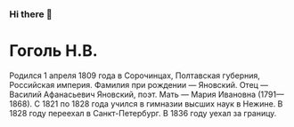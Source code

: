 ### Hi there 👋
# Гоголь Н.В.   
Родился 1 апреля 1809 года в Сорочинцах, Полтавская губерния, Российская империя. Фамилия при рождении — Яновский. Отец — Василий Афанасьевич Яновский, поэт. Мать — Мария Ивановна (1791—1868). С 1821 по 1828 года учился в гимназии высших наук в Нежине. В 1828 году переехал в Санкт-Петербург. В 1836 году уехал за границу.
<!--
**barashka1331/barashka1331** is a ✨ _special_ ✨ repository because its `README.md` (this file) appears on your GitHub profile.

Here are some ideas to get you started:

- 🔭 I’m currently working on ...
- 🌱 I’m currently learning ...
- 👯 I’m looking to collaborate on ...
- 🤔 I’m looking for help with ...
- 💬 Ask me about ...
- 📫 How 
